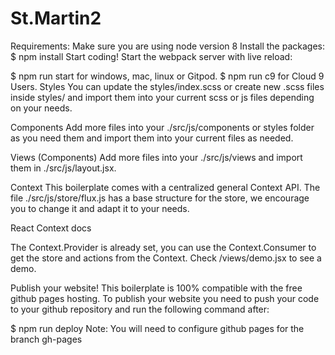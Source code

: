 # St.Martin2
Requirements:
Make sure you are using node version 8
Install the packages:
$ npm install
Start coding!
Start the webpack server with live reload:

$ npm run start for windows, mac, linux or Gitpod.
$ npm run c9 for Cloud 9 Users.
Styles
You can update the styles/index.scss or create new .scss files inside styles/ and import them into your current scss or js files depending on your needs.

Components
Add more files into your ./src/js/components or styles folder as you need them and import them into your current files as needed.

Views (Components)
Add more files into your ./src/js/views and import them in ./src/js/layout.jsx.

Context
This boilerplate comes with a centralized general Context API. The file ./src/js/store/flux.js has a base structure for the store, we encourage you to change it and adapt it to your needs.

React Context docs

The Context.Provider is already set, you can use the Context.Consumer to get the store and actions from the Context. Check /views/demo.jsx to see a demo.

Publish your website!
This boilerplate is 100% compatible with the free github pages hosting. To publish your website you need to push your code to your github repository and run the following command after:

$ npm run deploy
Note: You will need to configure github pages for the branch gh-pages
